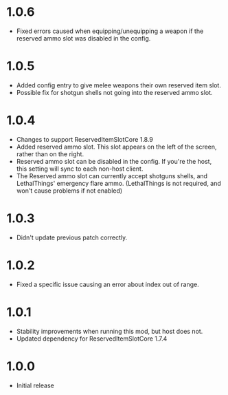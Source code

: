 # 1.0.6
+ Fixed errors caused when equipping/unequipping a weapon if the reserved ammo slot was disabled in the config.
# 1.0.5
+ Added config entry to give melee weapons their own reserved item slot.
+ Possible fix for shotgun shells not going into the reserved ammo slot.
# 1.0.4
+ Changes to support ReservedItemSlotCore 1.8.9
+ Added reserved ammo slot. This slot appears on the left of the screen, rather than on the right.
+ Reserved ammo slot can be disabled in the config. If you're the host, this setting will sync to each non-host client.
+ The Reserved ammo slot can currently accept shotguns shells, and LethalThings' emergency flare ammo. (LethalThings is not required, and won't cause problems if not enabled)
# 1.0.3
+ Didn't update previous patch correctly.
# 1.0.2
+ Fixed a specific issue causing an error about index out of range.
# 1.0.1
+ Stability improvements when running this mod, but host does not.
+ Updated dependency for ReservedItemSlotCore 1.7.4
# 1.0.0
+ Initial release